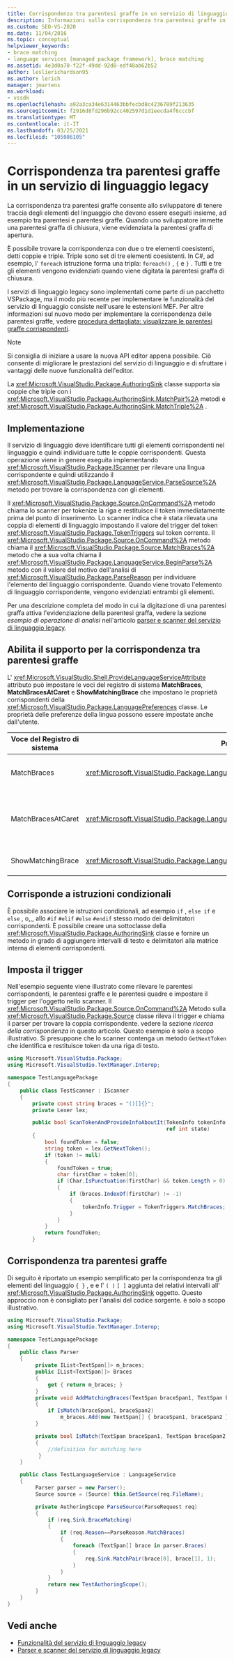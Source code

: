 ```yaml
---
title: Corrispondenza tra parentesi graffe in un servizio di linguaggio legacy | Microsoft Docs
description: Informazioni sulla corrispondenza tra parentesi graffe in un servizio di linguaggio legacy, che consente di tenere traccia degli elementi del linguaggio che devono essere eseguiti insieme, ad esempio le parentesi e le parentesi graffe.
ms.custom: SEO-VS-2020
ms.date: 11/04/2016
ms.topic: conceptual
helpviewer_keywords:
- brace matching
- language services [managed package framework], brace matching
ms.assetid: 4e3d0a70-f22f-49dd-92d8-edf48ab62b52
author: leslierichardson95
ms.author: lerich
manager: jmartens
ms.workload:
- vssdk
ms.openlocfilehash: a92a3ca34e6314463bbfecbd8c4236789f213635
ms.sourcegitcommit: f2916d8fd296b92cc402597d1d1eecda4f6cccbf
ms.translationtype: MT
ms.contentlocale: it-IT
ms.lasthandoff: 03/25/2021
ms.locfileid: "105086105"
---
```

# <a name="brace-matching-in-a-legacy-language-service"></a>Corrispondenza tra parentesi graffe in un servizio di linguaggio legacy
La corrispondenza tra parentesi graffe consente allo sviluppatore di tenere traccia degli elementi del linguaggio che devono essere eseguiti insieme, ad esempio tra parentesi e parentesi graffe. Quando uno sviluppatore immette una parentesi graffa di chiusura, viene evidenziata la parentesi graffa di apertura.

 È possibile trovare la corrispondenza con due o tre elementi coesistenti, detti coppie e triple. Triple sono set di tre elementi coesistenti. In C#, ad esempio, l' `foreach` istruzione forma una tripla: `foreach()` , `{` e `}` . Tutti e tre gli elementi vengono evidenziati quando viene digitata la parentesi graffa di chiusura.

 I servizi di linguaggio legacy sono implementati come parte di un pacchetto VSPackage, ma il modo più recente per implementare le funzionalità del servizio di linguaggio consiste nell'usare le estensioni MEF. Per altre informazioni sul nuovo modo per implementare la corrispondenza delle parentesi graffe, vedere [procedura dettagliata: visualizzare le parentesi graffe corrispondenti](../../extensibility/walkthrough-displaying-matching-braces.md).

> [!NOTE]
> Si consiglia di iniziare a usare la nuova API editor appena possibile. Ciò consente di migliorare le prestazioni del servizio di linguaggio e di sfruttare i vantaggi delle nuove funzionalità dell'editor.

 La <xref:Microsoft.VisualStudio.Package.AuthoringSink> classe supporta sia coppie che triple con i <xref:Microsoft.VisualStudio.Package.AuthoringSink.MatchPair%2A> metodi e <xref:Microsoft.VisualStudio.Package.AuthoringSink.MatchTriple%2A> .

## <a name="implementation"></a>Implementazione
 Il servizio di linguaggio deve identificare tutti gli elementi corrispondenti nel linguaggio e quindi individuare tutte le coppie corrispondenti. Questa operazione viene in genere eseguita implementando <xref:Microsoft.VisualStudio.Package.IScanner> per rilevare una lingua corrispondente e quindi utilizzando il <xref:Microsoft.VisualStudio.Package.LanguageService.ParseSource%2A> metodo per trovare la corrispondenza con gli elementi.

 Il <xref:Microsoft.VisualStudio.Package.Source.OnCommand%2A> metodo chiama lo scanner per tokenize la riga e restituisce il token immediatamente prima del punto di inserimento. Lo scanner indica che è stata rilevata una coppia di elementi di linguaggio impostando il valore del trigger del token <xref:Microsoft.VisualStudio.Package.TokenTriggers> sul token corrente. Il <xref:Microsoft.VisualStudio.Package.Source.OnCommand%2A> metodo chiama il <xref:Microsoft.VisualStudio.Package.Source.MatchBraces%2A> metodo che a sua volta chiama il <xref:Microsoft.VisualStudio.Package.LanguageService.BeginParse%2A> metodo con il valore del motivo dell'analisi di <xref:Microsoft.VisualStudio.Package.ParseReason> per individuare l'elemento del linguaggio corrispondente. Quando viene trovato l'elemento di linguaggio corrispondente, vengono evidenziati entrambi gli elementi.

 Per una descrizione completa del modo in cui la digitazione di una parentesi graffa attiva l'evidenziazione della parentesi graffa, vedere la sezione *esempio di operazione di analisi* nell'articolo [parser e scanner del servizio di linguaggio legacy](../../extensibility/internals/legacy-language-service-parser-and-scanner.md).

## <a name="enable-support-for-brace-matching"></a>Abilita il supporto per la corrispondenza tra parentesi graffe
 L' <xref:Microsoft.VisualStudio.Shell.ProvideLanguageServiceAttribute> attributo può impostare le voci del registro di sistema **MatchBraces**, **MatchBracesAtCaret** e **ShowMatchingBrace** che impostano le proprietà corrispondenti della <xref:Microsoft.VisualStudio.Package.LanguagePreferences> classe. Le proprietà delle preferenze della lingua possono essere impostate anche dall'utente.

|Voce del Registro di sistema|Proprietà|Descrizione|
|--------------------|--------------|-----------------|
|MatchBraces|<xref:Microsoft.VisualStudio.Package.LanguagePreferences.EnableMatchBraces%2A>|Abilita la corrispondenza tra parentesi graffe.|
|MatchBracesAtCaret|<xref:Microsoft.VisualStudio.Package.LanguagePreferences.EnableMatchBracesAtCaret%2A>|Abilita la corrispondenza tra parentesi graffe come spostamento del cursore.|
|ShowMatchingBrace|<xref:Microsoft.VisualStudio.Package.LanguagePreferences.EnableShowMatchingBrace%2A>|Evidenzia la parentesi graffa corrispondente.|

## <a name="match-conditional-statements"></a>Corrisponde a istruzioni condizionali
 È possibile associare le istruzioni condizionali, ad esempio `if` , `else if` e `else` , o,,, allo `#if` `#elif` `#else` `#endif` stesso modo dei delimitatori corrispondenti. È possibile creare una sottoclasse della <xref:Microsoft.VisualStudio.Package.AuthoringSink> classe e fornire un metodo in grado di aggiungere intervalli di testo e delimitatori alla matrice interna di elementi corrispondenti.

## <a name="set-the-trigger"></a>Imposta il trigger
 Nell'esempio seguente viene illustrato come rilevare le parentesi corrispondenti, le parentesi graffe e le parentesi quadre e impostare il trigger per l'oggetto nello scanner. Il <xref:Microsoft.VisualStudio.Package.Source.OnCommand%2A> Metodo sulla <xref:Microsoft.VisualStudio.Package.Source> classe rileva il trigger e chiama il parser per trovare la coppia corrispondente. vedere la sezione *ricerca della corrispondenza* in questo articolo. Questo esempio è solo a scopo illustrativo. Si presuppone che lo scanner contenga un metodo `GetNextToken` che identifica e restituisce token da una riga di testo.

```csharp
using Microsoft.VisualStudio.Package;
using Microsoft.VisualStudio.TextManager.Interop;

namespace TestLanguagePackage
{
    public class TestScanner : IScanner
    {
        private const string braces = "()[]{}";
        private Lexer lex;

        public bool ScanTokenAndProvideInfoAboutIt(TokenInfo tokenInfo,
                                                   ref int state)
        {
            bool foundToken = false;
            string token = lex.GetNextToken();
            if (token != null)
            {
                foundToken = true;
                char firstChar = token[0];
                if (Char.IsPunctuation(firstChar) && token.Length > 0)
                {
                    if (braces.IndexOf(firstChar) != -1)
                    {
                        tokenInfo.Trigger = TokenTriggers.MatchBraces;
                    }
                }
            }
            return foundToken;
        }
```

## <a name="match-the-braces"></a>Corrispondenza tra parentesi graffe
 Di seguito è riportato un esempio semplificato per la corrispondenza tra gli elementi del linguaggio `{ }` , e e l' `( )` `[ ]` aggiunta dei relativi intervalli all' <xref:Microsoft.VisualStudio.Package.AuthoringSink> oggetto. Questo approccio non è consigliato per l'analisi del codice sorgente. è solo a scopo illustrativo.

```csharp
using Microsoft.VisualStudio.Package;
using Microsoft.VisualStudio.TextManager.Interop;

namespace TestLanguagePackage
{
    public class Parser
    {
         private IList<TextSpan[]> m_braces;
         public IList<TextSpan[]> Braces
         {
             get { return m_braces; }
         }
         private void AddMatchingBraces(TextSpan braceSpan1, TextSpan braceSpan2)
         {
             if IsMatch(braceSpan1, braceSpan2)
                 m_braces.Add(new TextSpan[] { braceSpan1, braceSpan2 });
         }

         private bool IsMatch(TextSpan braceSpan1, TextSpan braceSpan2)
         {
             //definition for matching here
          }
    }

    public class TestLanguageService : LanguageService
    {
         Parser parser = new Parser();
         Source source = (Source) this.GetSource(req.FileName);

         private AuthoringScope ParseSource(ParseRequest req)
         {
             if (req.Sink.BraceMatching)
             {
                 if (req.Reason==ParseReason.MatchBraces)
                 {
                     foreach (TextSpan[] brace in parser.Braces)
                     {
                         req.Sink.MatchPair(brace[0], brace[1], 1);
                     }
                 }
             }
             return new TestAuthoringScope();
         }
    }
}
```

## <a name="see-also"></a>Vedi anche
- [Funzionalità del servizio di linguaggio legacy](../../extensibility/internals/legacy-language-service-features1.md)
- [Parser e scanner del servizio di linguaggio legacy](../../extensibility/internals/legacy-language-service-parser-and-scanner.md)
